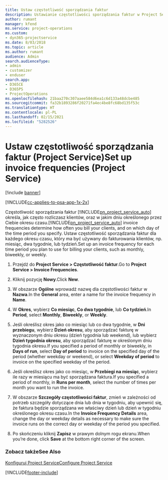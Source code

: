 ```yaml
---
title: Ustaw częstotliwość sporządzania faktur
description: Ustawianie częstotliwości sporządzania faktur w Project Service
author: rumant
manager: kfend
ms.service: project-operations
ms.custom:
- dyn365-projectservice
ms.date: 8/03/2018
ms.topic: article
ms.author: rumant
audience: Admin
search.audienceType:
- admin
- customizer
- enduser
search.app:
- D365CE
- D365PS
- ProjectOperations
ms.openlocfilehash: 21baa270c307aaee584d6ea1c6d133a48dcbe485
ms.sourcegitcommit: fa32b1893286f20271fa4ec4be8fc68bd135f53c
ms.translationtype: HT
ms.contentlocale: pl-PL
ms.lasthandoff: 02/15/2021
ms.locfileid: "5282526"
---
```

# <a name="set-up-invoice-frequencies-project-service"></a><span data-ttu-id="1fe6d-103">Ustaw częstotliwość sporządzania faktur (Project Service)</span><span class="sxs-lookup"><span data-stu-id="1fe6d-103">Set up invoice frequencies (Project Service)</span></span>

[!include [banner](../includes/psa-now-project-operations.md)]

[!INCLUDE[cc-applies-to-psa-app-1x-2x](../includes/cc-applies-to-psa-app-1x-2x.md)]

<span data-ttu-id="1fe6d-104">Częstotliwość sporządzania faktur [!INCLUDE[pn_project_service_auto](../includes/pn-project-service-auto.md)] określa, jak często rozliczasz klientów, oraz w jakim dniu określonego przez Ciebie okresu czasu.</span><span class="sxs-lookup"><span data-stu-id="1fe6d-104">[!INCLUDE[pn_project_service_auto](../includes/pn-project-service-auto.md)] invoice frequencies determine how often you bill your clients, and on which day of the time period you specify.</span></span> <span data-ttu-id="1fe6d-105">Ustaw częstotliwość sporządzania faktur dla każdego okresu czasu, który ma być używany do fakturowania klientów, np. miesiąc, dwa tygodnie, lub tydzień.</span><span class="sxs-lookup"><span data-stu-id="1fe6d-105">Set up an invoice frequency for each time period you plan to use for billing your clients, such as monthly, biweekly, or weekly.</span></span>  
  
1.  <span data-ttu-id="1fe6d-106">Przejdź do **Project Service > Częstotliwość faktur**.</span><span class="sxs-lookup"><span data-stu-id="1fe6d-106">Go to **Project Service > Invoice Frequencies**.</span></span>  
  
2.  <span data-ttu-id="1fe6d-107">Kliknij pozycję **Nowy**.</span><span class="sxs-lookup"><span data-stu-id="1fe6d-107">Click **New**.</span></span>  
  
3.  <span data-ttu-id="1fe6d-108">W obszarze **Ogólne** wprowadź nazwę dla częstotliwości faktur w **Nazwa**.</span><span class="sxs-lookup"><span data-stu-id="1fe6d-108">In the **General** area, enter a name for the invoice frequency in **Name**.</span></span>  
  
4.  <span data-ttu-id="1fe6d-109">W **Okres**, wybierz **Co miesiąc**, **Co dwa tygodnie**, lub **Co tydzień**.</span><span class="sxs-lookup"><span data-stu-id="1fe6d-109">In **Period**, select **Monthly**, **Biweekly**, or **Weekly**.</span></span>  
  
5.  <span data-ttu-id="1fe6d-110">Jeśli określisz okres jako co miesiąc lub co dwa tygodnie, w **Dni przebiegu**, wybierz **Dzień okresu**, aby sporządzać fakturę w wyznaczonym dniu okresu (dzień tygodnia lub weekend), lub wybierz **Dzień tygodnia okresu**, aby sporządzać fakturę w określonym dniu tygodnia okresu.</span><span class="sxs-lookup"><span data-stu-id="1fe6d-110">If you specified a period of monthly or biweekly, in **Days of run**, select **Day of period** to invoice on the specified day of the period (whether weekday or weekend), or select **Weekday of period** to invoice on the specified weekday of the period.</span></span>  
  
6.  <span data-ttu-id="1fe6d-111">Jeśli określisz okres jako co miesiąc, w **Przebiegi na miesiąc**, wybierz ile razy w miesiącu ma być sporządzana faktura.</span><span class="sxs-lookup"><span data-stu-id="1fe6d-111">If you specified a period of monthly, in **Runs per month**, select the number of times per month you want to run the invoice.</span></span>  
  
7.  <span data-ttu-id="1fe6d-112">W obszarze **Szczegóły częstotliwości faktur**, zmień w zależności od potrzeb szczegóły dotyczące dnia lub dnia w tygodniu, aby upewnić się, że faktura będzie sporządzana we właściwy dzień lub dzień w tygodniu określonego okresu czasu.</span><span class="sxs-lookup"><span data-stu-id="1fe6d-112">In the **Invoice Frequency Details** area, change the day or weekday details as necessary to make sure the invoice runs on the correct day or weekday of the period you specified.</span></span>  
  
8.  <span data-ttu-id="1fe6d-113">Po skończeniu kliknij **Zapisz** w prawym dolnym rogu ekranu.</span><span class="sxs-lookup"><span data-stu-id="1fe6d-113">When you’re done, click **Save** at the bottom right corner of the screen.</span></span>  
  
### <a name="see-also"></a><span data-ttu-id="1fe6d-114">Zobacz także</span><span class="sxs-lookup"><span data-stu-id="1fe6d-114">See Also</span></span>  
 [<span data-ttu-id="1fe6d-115">Konfiguruj Project Service</span><span class="sxs-lookup"><span data-stu-id="1fe6d-115">Configure Project Service</span></span>](../psa/configure.md)


[!INCLUDE[footer-include](../includes/footer-banner.md)]